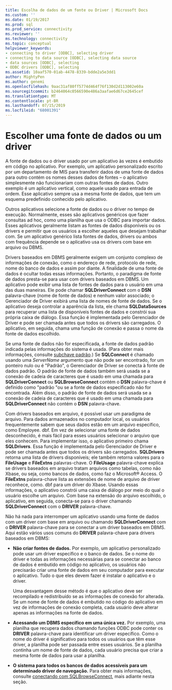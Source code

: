 ```yaml
---
title: Escolha de dados de um fonte ou Driver | Microsoft Docs
ms.custom: ''
ms.date: 01/19/2017
ms.prod: sql
ms.prod_service: connectivity
ms.reviewer: ''
ms.technology: connectivity
ms.topic: conceptual
helpviewer_keywords:
- connecting to driver [ODBC], selecting driver
- connecting to data source [ODBC], selecting data source
- data sources [ODBC], selecting
- ODBC drivers [ODBC], selecting
ms.assetid: 10aaf570-01ab-4478-8339-bdde2a5e3dd1
author: MightyPen
ms.author: genemi
ms.openlocfilehash: 9aac31af80ff5774d464f76f130d2d113002e60a
ms.sourcegitcommit: b2464064c0566590e486a3aafae6d67ce2645cef
ms.translationtype: MT
ms.contentlocale: pt-BR
ms.lasthandoff: 07/15/2019
ms.locfileid: "68001391"
---
```

# <a name="choosing-a-data-source-or-driver"></a>Escolher uma fonte de dados ou um driver
A fonte de dados ou o driver usado por um aplicativo às vezes é embutido em código no aplicativo. Por exemplo, um aplicativo personalizado escrito por um departamento de MIS para transferir dados de uma fonte de dados para outro contém os nomes desses dados de fontes – o aplicativo simplesmente não funcionariam com outras fontes de dados. Outro exemplo é um aplicativo vertical, como aquele usado para entrada de ordem. Esse aplicativo sempre usa a mesma fonte de dados, que tem um esquema predefinido conhecido pelo aplicativo.  
  
 Outros aplicativos selecione a fonte de dados ou o driver no tempo de execução. Normalmente, esses são aplicativos genéricos que fazer consultas ad hoc, como uma planilha que usa o ODBC para importar dados. Esses aplicativos geralmente listam as fontes de dados disponíveis ou os drivers e permitir que os usuários a escolher aqueles que desejam trabalhar com. Se um aplicativo genérico lista fontes de dados, drivers ou ambos com frequência depende se o aplicativo usa os drivers com base em arquivo ou DBMS.  
  
 Drivers baseados em DBMS geralmente exigem um conjunto complexo de informações de conexão, como o endereço de rede, protocolo de rede, nome do banco de dados e assim por diante. A finalidade de uma fonte de dados é ocultar todas essas informações. Portanto, o paradigma de fonte de dados presta-se para usar com drivers baseados em DBMS. Um aplicativo pode exibir uma lista de fontes de dados para o usuário em uma das duas maneiras. Ele pode chamar **SQLDriverConnect** com o **DSN** palavra-chave (nome de fonte de dados) e nenhum valor associado; o Gerenciador de Driver exibirá uma lista de nomes de fonte de dados. Se o aplicativo deseja controlar a aparência da lista, ele chama **SQLDataSources** para recuperar uma lista de disponíveis fontes de dados e constrói sua própria caixa de diálogo. Essa função é implementada pelo Gerenciador de Driver e pode ser chamada antes que todos os drivers são carregados. O aplicativo, em seguida, chama uma função de conexão e passa o nome da fonte de dados escolhido.  
  
 Se uma fonte de dados não for especificada, a fonte de dados padrão indicada pelas informações do sistema é usada. (Para obter mais informações, consulte [subchave padrão](../../../odbc/reference/install/default-subkey.md).) Se **SQLConnect** é chamado usando uma *ServerName* argumento que não pode ser encontrado, for um ponteiro nulo ou é "Padrão", o Gerenciador de Driver se conecta à fonte de dados padrão. O padrão de fonte de dados também será usada se a conexão de cadeia de caracteres que é usado em uma chamada para **SQLDriverConnect** ou **SQLBrowseConnect** contém o **DSN** palavra-chave é definido como "padrão "ou se a fonte de dados especificado não for encontrada. Além disso, o padrão de fonte de dados será usada se a conexão de cadeia de caracteres que é usado em uma chamada para **SQLDriverConnect** não contém o **DSN** palavra-chave.  
  
 Com drivers baseados em arquivo, é possível usar um paradigma de arquivo. Para dados armazenados no computador local, os usuários frequentemente sabem que seus dados estão em um arquivo específico, como Employee. dbf. Em vez de selecionar uma fonte de dados desconhecido, é mais fácil para esses usuários selecionar o arquivo que eles conhecem. Para implementar isso, o aplicativo primeiro chama **SQLDrivers**. Essa função é implementada pelo Gerenciador de Driver e pode ser chamada antes que todos os drivers são carregados. **SQLDrivers** retorna uma lista de drivers disponíveis; ele também retorna valores para o **FileUsage** e **FileExtns** palavras-chave. O **FileUsage** palavra-chave explica se drivers baseados em arquivo tratam arquivos como tabelas, como não Xbase, ou seja, como bancos de dados, como faz o Microsoft® Access. O **FileExtns** palavra-chave lista as extensões de nome de arquivo de driver reconhece, como. dbf para um driver do Xbase. Usando essas informações, o aplicativo constrói uma caixa de diálogo por meio do qual o usuário escolhe um arquivo. Com base na extensão do arquivo escolhido, o aplicativo, em seguida, conecta-se para o driver chamando **SQLDriverConnect** com o **DRIVER** palavra-chave.  
  
 Não há nada para interromper um aplicativo usando uma fonte de dados com um driver com base em arquivo ou chamando **SQLDriverConnect** com o **DRIVER** palavra-chave para se conectar a um driver baseados em DBMS. Aqui estão vários usos comuns do **DRIVER** palavra-chave para drivers baseados em DBMS:  
  
-   **Não criar fontes de dados.** Por exemplo, um aplicativo personalizado pode usar um driver específico e o banco de dados. Se o nome do driver e todas as informações necessárias para se conectar ao banco de dados é embutido em código no aplicativo, os usuários não precisarão criar uma fonte de dados em seu computador para executar o aplicativo. Tudo o que eles devem fazer é instalar o aplicativo e o driver.  
  
     Uma desvantagem desse método é que o aplicativo deve ser recompilado e redistribuído se as informações de conexão for alterada. Se um nome de fonte de dados é embutido no código do aplicativo em vez de informações de conexão completa, cada usuário deve alterar apenas as informações na fonte de dados.  
  
-   **Acessando um DBMS específico em uma única vez.** Por exemplo, uma planilha que recupera dados chamando funções ODBC pode conter os **DRIVER** palavra-chave para identificar um driver específico. Como o nome do driver é significativo para todos os usuários que têm esse driver, a planilha pode ser passada entre esses usuários. Se a planilha continha um nome de fonte de dados, cada usuário precisa que criar a mesma fonte de dados para usar a planilha.  
  
-   **O sistema para todos os bancos de dados acessíveis para um determinado driver de navegação.** Para obter mais informações, consulte [conectando com SQLBrowseConnect](../../../odbc/reference/develop-app/connecting-with-sqlbrowseconnect.md), mais adiante nesta seção.
